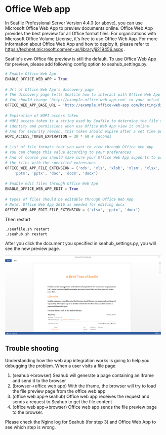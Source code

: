 # Office Web app

In Seafile Professional Server Version 4.4.0 (or above), you can use Microsoft Office Web App to preview documents online. Office Web App provides the best preview for all Office format files. For organizations with Microsoft Office Volume License, it's free to use Office Web App. For more information about Office Web App and how to deploy it, please refer to https://technet.microsoft.com/en-us/library/jj219456.aspx .

Seafile's own Office file preview is still the default. To use Office Web App for preview, please add following config option to seahub_settings.py.

``` python
# Enable Office Web App
ENABLE_OFFICE_WEB_APP = True

# Url of Office Web App's discovery page
# The discovery page tells Seafile how to interact with Office Web App when view file online
# You should change `http://example.office-web-app.com` to your actual Office Web App server address
OFFICE_WEB_APP_BASE_URL = 'http://example.office-web-app.com/hosting/discovery'

# Expiration of WOPI access token
# WOPI access token is a string used by Seafile to determine the file's
# identity and permissions when use Office Web App view it online
# And for security reason, this token should expire after a set time period
WOPI_ACCESS_TOKEN_EXPIRATION = 30 * 60 # seconds

# List of file formats that you want to view through Office Web App
# You can change this value according to your preferences
# And of course you should make sure your Office Web App supports to preview
# the files with the specified extensions
OFFICE_WEB_APP_FILE_EXTENSION = ('ods', 'xls', 'xlsb', 'xlsm', 'xlsx','ppsx', 'ppt',
    'pptm', 'pptx', 'doc', 'docm', 'docx')

# Enable edit files through Office Web App
ENABLE_OFFICE_WEB_APP_EDIT = True

# types of files should be editable through Office Web App
# Note, Office Web App 2016 is needed for editing docx
OFFICE_WEB_APP_EDIT_FILE_EXTENSION = ('xlsx', 'pptx', 'docx')

```

Then restart

```
./seafile.sh restart
./seahub.sh restart
```

After you click the document you specified in seahub_settings.py, you will see the new preview page.

![office-web-app](../images/office-web-app.png)

## Trouble shooting

Understanding how the web app integration works is going to help you debugging the problem. When a user visits a file page:

1. (seahub->browser) Seahub will generate a page containing an iframe and send it to the browser
2. (browser->office web app) With the iframe, the browser will try to load the file preview page from the office web app
3. (office web app->seahub) Office web app receives the request and sends a request to Seahub to get the file content
4. (office web app->browser) Office web app sends the file preview page to the browser.

Please check the Nginx log for Seahub (for step 3) and Office Web App to see which step is wrong.
